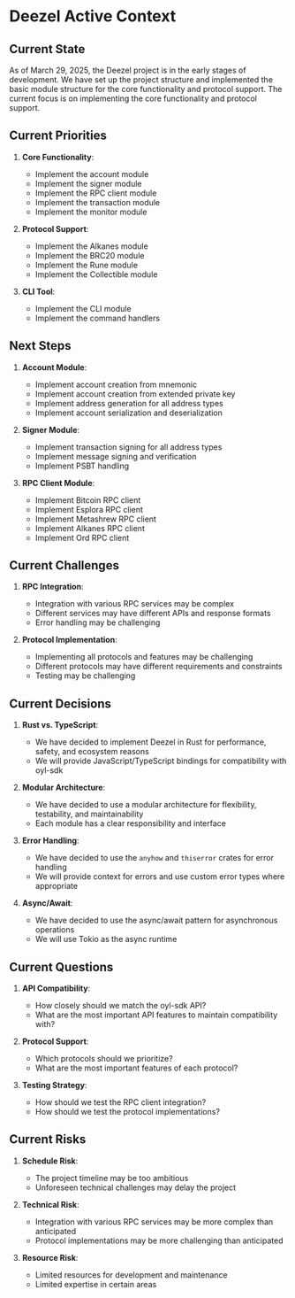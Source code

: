 # Deezel Active Context

## Current State

As of March 29, 2025, the Deezel project is in the early stages of development. We have set up the project structure and implemented the basic module structure for the core functionality and protocol support. The current focus is on implementing the core functionality and protocol support.

## Current Priorities

1. **Core Functionality**:
   - Implement the account module
   - Implement the signer module
   - Implement the RPC client module
   - Implement the transaction module
   - Implement the monitor module

2. **Protocol Support**:
   - Implement the Alkanes module
   - Implement the BRC20 module
   - Implement the Rune module
   - Implement the Collectible module

3. **CLI Tool**:
   - Implement the CLI module
   - Implement the command handlers

## Next Steps

1. **Account Module**:
   - Implement account creation from mnemonic
   - Implement account creation from extended private key
   - Implement address generation for all address types
   - Implement account serialization and deserialization

2. **Signer Module**:
   - Implement transaction signing for all address types
   - Implement message signing and verification
   - Implement PSBT handling

3. **RPC Client Module**:
   - Implement Bitcoin RPC client
   - Implement Esplora RPC client
   - Implement Metashrew RPC client
   - Implement Alkanes RPC client
   - Implement Ord RPC client

## Current Challenges

1. **RPC Integration**:
   - Integration with various RPC services may be complex
   - Different services may have different APIs and response formats
   - Error handling may be challenging

2. **Protocol Implementation**:
   - Implementing all protocols and features may be challenging
   - Different protocols may have different requirements and constraints
   - Testing may be challenging

## Current Decisions

1. **Rust vs. TypeScript**:
   - We have decided to implement Deezel in Rust for performance, safety, and ecosystem reasons
   - We will provide JavaScript/TypeScript bindings for compatibility with oyl-sdk

2. **Modular Architecture**:
   - We have decided to use a modular architecture for flexibility, testability, and maintainability
   - Each module has a clear responsibility and interface

3. **Error Handling**:
   - We have decided to use the `anyhow` and `thiserror` crates for error handling
   - We will provide context for errors and use custom error types where appropriate

4. **Async/Await**:
   - We have decided to use the async/await pattern for asynchronous operations
   - We will use Tokio as the async runtime

## Current Questions

1. **API Compatibility**:
   - How closely should we match the oyl-sdk API?
   - What are the most important API features to maintain compatibility with?

2. **Protocol Support**:
   - Which protocols should we prioritize?
   - What are the most important features of each protocol?

3. **Testing Strategy**:
   - How should we test the RPC client integration?
   - How should we test the protocol implementations?

## Current Risks

1. **Schedule Risk**:
   - The project timeline may be too ambitious
   - Unforeseen technical challenges may delay the project

2. **Technical Risk**:
   - Integration with various RPC services may be more complex than anticipated
   - Protocol implementations may be more challenging than anticipated

3. **Resource Risk**:
   - Limited resources for development and maintenance
   - Limited expertise in certain areas
